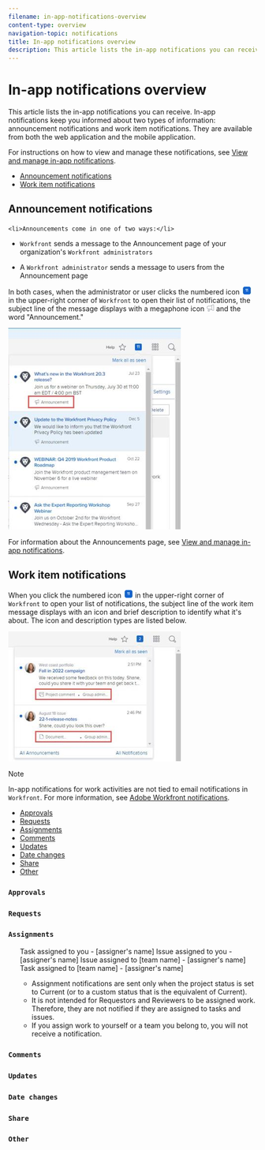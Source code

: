 ```yaml
---
filename: in-app-notifications-overview
content-type: overview
navigation-topic: notifications
title: In-app notifications overview
description: This article lists the in-app notifications you can receive. In-app notifications keep you informed about two types of information: announcement notifications and work item notifications. They are available from both the web application and the mobile application.
---
```


# In-app notifications overview

This article lists the in-app notifications you can receive. In-app notifications keep you informed about two types of information: announcement notifications and work item notifications. They are available from both the web application and the mobile application.

For instructions on how to view and manage these notifications, see [View and manage in-app notifications](../../workfront-basics/using-notifications/view-and-manage-in-app-notifications.md).

* [Announcement notifications](#announce) 
* [Work item notifications](#work2)

## Announcement notifications

`<li>Announcements come in one of two ways:</li>`

* `Workfront` sends a message to the Announcement page of your organization's `Workfront administrators`  

* A `Workfront administrator` sends a message to users from the Announcement page

In both cases, when the administrator or user clicks the numbered icon ![](assets/notifications-icon-jewel.jpg) in the upper-right corner of `Workfront` to open their list of notifications, the subject line of the message displays with a megaphone icon ![](assets/announcement.png) and the word "Announcement."

![](assets/notification-list-announcement-350x408.jpg)

For information about the Announcements page, see [View and manage in-app notifications](../../workfront-basics/using-notifications/view-and-manage-in-app-notifications.md).

## Work item notifications

When you click the numbered icon ![](assets/notifications-icon-jewel.jpg) in the upper-right corner of `Workfront` to open your list of notifications, the subject line of the work item message displays with an icon and brief description to identify what it's about. The icon and description types are listed below.

![](assets/notification-list-work-items-350x263.jpg)

>[!NOTE]
>
>In-app notifications for work activities are not tied to email notifications in `Workfront`. For more information, see [Adobe Workfront notifications](../../workfront-basics/using-notifications/wf-notifications.md).

* [Approvals](#approval) 
* [Requests](#requests) 
* [Assignments](#assignme) 
* [Comments](#comments) 
* [Updates](#updates) 
* [Date changes](#date) 
* [Share](#share) 
* [Other](#error)

### `Approvals`

### `Requests`

### `Assignments`

<ul> Task assigned to you - [assigner's name] Issue assigned to you - [assigner's name] Issue assigned to [team name] - [assigner's name] Task assigned to [team name] - [assigner's name] <note type="note"> 
  <ul> 
   <li>Assignment notifications are sent only when the project status is set to Current (or to a custom status that is the equivalent of Current).</li> 
   <li>It is&nbsp;not intended for Requestors and Reviewers to be assigned work. Therefore, they are not notified if they are assigned to tasks and issues.&nbsp;</li> 
   <li>If you assign work to yourself or a team you belong to, you will not receive a notification. </li> 
  </ul> 
 </note> 
</ul>

### `Comments`

### `Updates`

### `Date changes`

### `Share`

### `Other`


